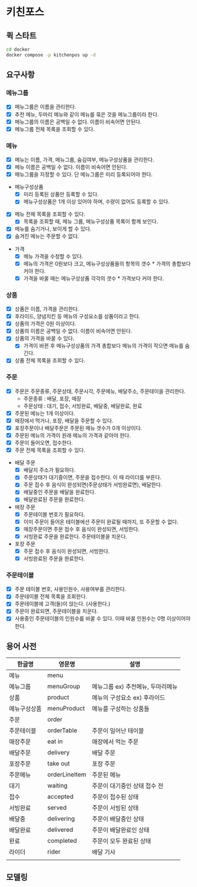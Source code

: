 # 키친포스

## 퀵 스타트

```sh
cd docker
docker compose -p kitchenpos up -d
```
## 요구사항
### 메뉴그룹
- [x] 메뉴그룹은 이름을 관리한다.
- [x] 추천 메뉴, 두마리 메뉴와 같이 메뉴를 묶은 것을 메뉴그룹이라 한다.
- [x] 메뉴그룹의 이름은 공백일 수 없다. 이름이 비속어면 안된다.
- [x] 메뉴그룹 전체 목록을 조회할 수 있다.
### 메뉴
- [x] 메뉴는 이름, 가격, 메뉴그룹, 숨김여부, 메뉴구성상품을 관리한다. 
- [x] 메뉴 이름은 공백일 수 없다. 이름이 비속어면 안된다.
- [x] 메뉴그룹을 지정할 수 있다. 단 메뉴그룹은 미리 등록되어야 한다.
- 메뉴구성상품
  - [x] 미리 등록된 상품만 등록할 수 있다. 
  - [x] 메뉴구성상품은 1개 이상 있어야 하며, 수량이 없어도 등록할 수 있다.
- [x] 메뉴 전체 목록을 조회할 수 있다. 
  - [x] 목록을 조회할 때, 메뉴 그룹, 메뉴구성상품 목록이 함께 보인다.
- [x] 메뉴를 숨기거나, 보이게 할 수 있다.
- [x] 숨겨진 메뉴는 주문할 수 없다.
- 가격
  - [x] 메뉴 가격을 수정할 수 있다.
  - [x] 메뉴의 가격은 0원보다 크고, 메뉴구성상품들의 항목의 갯수 * 가격의 총합보다 커야 한다.
  - [x] 가격을 바꿀 때는 메뉴구성상품 각각의 갯수 * 가격보다 커야 한다.
### 상품
- [x] 상품은 이름, 가격을 관리한다.
- [x] 후라이드, 양념치킨 등 메뉴의 구성요소를 상품이라고 한다.
- [x] 상품의 가격은 0원 이상이다. 
- [x] 상품의 이름은 공백일 수 없다. 이름이 비속어면 안된다.
- [x] 상품의 가격을 바꿀 수 있다. 
  - [x] 가격이 바뀐 후 메뉴구성상품의 가격 총합보다 메뉴의 가격이 작으면 메뉴를 숨긴다. 
- [x] 상품 전체 목록을 조회할 수 있다.
### 주문 
- [x] 주문은 주문종류, 주문상태, 주문시각, 주문메뉴, 배달주소, 주문테이을 관리한다. 
  - 주문종류 : 배달, 포장, 매장
  - 주문상태 : 대기, 접수, 서빙완료, 배달중, 배달완료, 완료
- [x] 주문된 메뉴는 1개 이상이다. 
- [x] 매장에서 먹거나, 포장, 배달을 주문할 수 있다.
- [x] 포장주문이나 배달주문은 주문된 메뉴 갯수가 0개 이상이다.
- [x] 주문된 메뉴의 가격이 원래 메뉴의 가격과 같아야 한다.
- [x] 주문이 들어오면, 접수한다.
- [x] 주문 전체 목록을 조회할 수 있다.
- 배달 주문
  - [x] 배달지 주소가 필요하다.
  - [x] 주문상태가 대기중이면, 주문을 접수한다. 이 때 라이더를 부른다.
  - [x] 주문 접수 후 음식이 완성되면(주문상태가 서빙완료면), 배달한다.
  - [x] 배달중인 주문을 배달을 완료한다.
  - [x] 배달완료된 주문을 완료한다.
- 매장 주문
  - [x] 주문테이블 번호가 필요하다. 
  - [x] 이미 주문이 들어온 테이블에선 주문이 완료될 때까지, 또 주문할 수 없다.   
  - [x] 매장주문이면 주문 접수 후 음식이 완성되면, 서빙한다.
  - [x] 서빙완료 주문을 완료한다. 주문테이블을 치운다. 
- 포장 주문
  - [x] 주문 접수 후 음식이 완성되면, 서빙한다.
  - [x] 서빙완료된 주문을 완료한다.
### 주문테이블
  - [x] 주문 테이블 번호, 사용인원수, 사용여부를 관리한다.
  - [x] 주문테이블 전체 목록을 조회한다. 
  - [x] 주문테이블에 고객(들)이 앉는다. (사용한다.)
  - [x] 주문이 완료되면, 주문테이블을 치운다.
  - [x] 사용중인 주문테이블의 인원수를 바꿀 수 있다. 이때 바꿀 인원수는 0명 이상이어야 한다.
## 용어 사전

| 한글명    | 영문명           | 설명                   |
|--------|---------------|----------------------|
| 메뉴     | menu          |                      |
| 메뉴그룹   | menuGroup     | 메뉴그룹 ex) 추천메뉴, 두마리메뉴 |
| 상품     | product       | 메뉴의 구성요소 ex) 후라이드    |
| 메뉴구성상품 | menuProduct   | 메뉴를 구성하는 상품들         |
| 주문     | order         |                      |
| 주문테이블  | orderTable    | 주문이 일어난 테이블          |
| 매장주문   | eat in        | 매장에서 먹는 주문           |
| 배달주문   | delivery      | 배달 주문                |
| 포장주문   | take out      | 포장 주문                |
| 주문메뉴   | orderLineItem | 주문된 메뉴               |
| 대기     | waiting       | 주문이 대기중인 상태 접수 전     |
| 접수     | accepted      | 주문이 접수된 상태           |
| 서빙완료   | served        | 주문이 서빙된 상태           |
| 배달중    | delivering    | 주문이 배달중인 상태          |
| 배달완료   | delivered     | 주문이 배달완료인 상태         |
| 완료     | completed     | 주문이 모두 완료된 상태        |
| 라이더    | rider         | 배달 기사                |
|        |               |                      |

## 모델링

